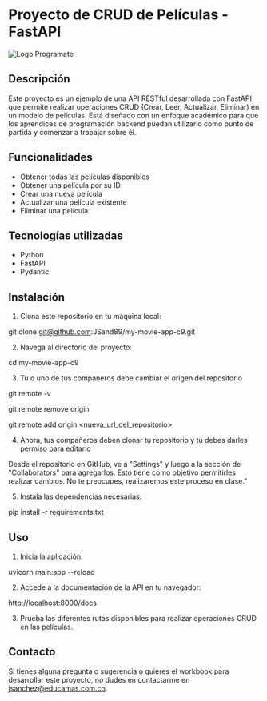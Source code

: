 # Proyecto de CRUD de Películas - FastAPI

<img src="img/" alt="Logo Programate">

## Descripción

Este proyecto es un ejemplo de una API RESTful desarrollada con FastAPI que permite realizar operaciones CRUD (Crear, Leer, Actualizar, Eliminar) en un modelo de películas. Está diseñado con un enfoque académico para que los aprendices de programación backend puedan utilizarlo como punto de partida y comenzar a trabajar sobre él.

## Funcionalidades

- Obtener todas las películas disponibles
- Obtener una película por su ID
- Crear una nueva película
- Actualizar una película existente
- Eliminar una película

## Tecnologías utilizadas

- Python
- FastAPI
- Pydantic

## Instalación

1. Clona este repositorio en tu máquina local:

git clone git@github.com:JSand89/my-movie-app-c9.git


2. Navega al directorio del proyecto:

cd my-movie-app-c9

3. Tu o uno de tus companeros debe cambiar el origen del repositorio 

git remote -v

git remote remove origin

git remote add origin <nueva_url_del_repositorio>

4. Ahora, tus compañeros deben clonar tu repositorio y tú debes darles permiso para editarlo

Desde el repositorio en GitHub, ve a "Settings" y luego a la sección de "Collaborators" para agregarlos. Esto tiene como objetivo permitirles realizar cambios. No te preocupes, realizaremos este proceso en clase."

5. Instala las dependencias necesarias:

pip install -r requirements.txt


## Uso

1. Inicia la aplicación:

uvicorn main:app --reload


2. Accede a la documentación de la API en tu navegador:

http://localhost:8000/docs


3. Prueba las diferentes rutas disponibles para realizar operaciones CRUD en las películas.


## Contacto

Si tienes alguna pregunta o sugerencia o quieres el workbook para desarrollar este proyecto, no dudes en contactarme en [jsanchez@educamas.com.co](jsanchez@educamas.com.co).


